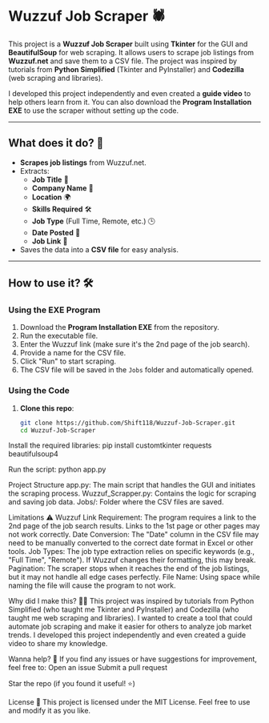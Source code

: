 # Wuzzuf Job Scraper 🕷️

This project is a **Wuzzuf Job Scraper** built using **Tkinter** for the GUI and **BeautifulSoup** for web scraping. It allows users to scrape job listings from **Wuzzuf.net** and save them to a CSV file. 
The project was inspired by tutorials from **Python Simplified** (Tkinter and PyInstaller) and **Codezilla** (web scraping and libraries). 

I developed this project independently and even created a **guide video** to help others learn from it. You can also download the **Program Installation EXE** to use the scraper without setting up the code.

---

## What does it do? 🤔

- **Scrapes job listings** from Wuzzuf.net.
- Extracts:
  - **Job Title** 📝
  - **Company Name** 🏢
  - **Location** 🌍
  - **Skills Required** 🛠️
  - **Job Type** (Full Time, Remote, etc.) 🕒
  - **Date Posted** 📅
  - **Job Link** 🔗
- Saves the data into a **CSV file** for easy analysis.

---

## How to use it? 🛠️

### Using the EXE Program
1. Download the **Program Installation EXE** from the repository.
2. Run the executable file.
3. Enter the Wuzzuf link (make sure it's the 2nd page of the job search).
4. Provide a name for the CSV file.
5. Click "Run" to start scraping.
6. The CSV file will be saved in the `Jobs` folder and automatically opened.

### Using the Code
1. **Clone this repo**:
   ```bash
   git clone https://github.com/Shift118/Wuzzuf-Job-Scraper.git
   cd Wuzzuf-Job-Scraper
   
Install the required libraries:
pip install customtkinter requests beautifulsoup4

Run the script:
python app.py

Project Structure
app.py: The main script that handles the GUI and initiates the scraping process.
Wuzzuf_Scrapper.py: Contains the logic for scraping and saving job data.
Jobs/: Folder where the CSV files are saved.

Limitations ⚠️
Wuzzuf Link Requirement: The program requires a link to the 2nd page of the job search results. Links to the 1st page or other pages may not work correctly.
Date Conversion: The "Date" column in the CSV file may need to be manually converted to the correct date format in Excel or other tools.
Job Types: The job type extraction relies on specific keywords (e.g., "Full Time", "Remote"). If Wuzzuf changes their formatting, this may break.
Pagination: The scraper stops when it reaches the end of the job listings, but it may not handle all edge cases perfectly.
File Name: Using space while naming the file will cause the program to not work.

Why did I make this? 🤷‍♂️
This project was inspired by tutorials from Python Simplified (who taught me Tkinter and PyInstaller) and Codezilla (who taught me web scraping and libraries). 
I wanted to create a tool that could automate job scraping and make it easier for others to analyze job market trends. I developed this project independently and even created a guide video to share my knowledge.

Wanna help? 🙏
If you find any issues or have suggestions for improvement, feel free to:
Open an issue
Submit a pull request

Star the repo (if you found it useful! ⭐)

License 📜
This project is licensed under the MIT License. Feel free to use and modify it as you like.

